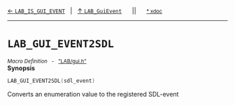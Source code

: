 [&#8592; `LAB_IS_GUI_EVENT`](LAB--gui--lab_guievent--lab_is_gui_event.md)&nbsp;&nbsp;&nbsp;|&nbsp;&nbsp;&nbsp;[&#8593; `LAB_GuiEvent`](LAB--gui--lab_guievent.md)&nbsp;&nbsp;&nbsp;&nbsp;&nbsp;&nbsp;||&nbsp;&nbsp;&nbsp;&nbsp;&nbsp;&nbsp;<small>[\* xdoc](../xdoc/LAB/gui.xmd#L24)</small>
***

# `LAB_GUI_EVENT2SDL`
<small>*Macro Definition* &nbsp; - &nbsp; ["LAB/gui.h"](../include/LAB/gui.h)</small>  
**Synopsis**

```cpp
LAB_GUI_EVENT2SDL(sdl_event)
```

Converts an enumeration value to the registered SDL-event




